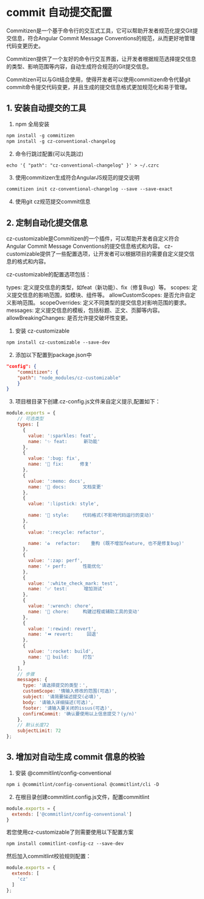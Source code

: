 # commit 自动提交配置

Commitizen是一个基于命令行的交互式工具，它可以帮助开发者规范化提交Git提交信息，符合Angular Commit Message Conventions的规范，从而更好地管理代码变更历史。

Commitizen提供了一个友好的命令行交互界面，让开发者根据规范选择提交信息的类型、影响范围等内容，自动生成符合规范的Git提交信息。

Commitizen可以与Git结合使用，使得开发者可以使用commitizen命令代替git commit命令提交代码变更，并且生成的提交信息格式更加规范化和易于管理。

## 1. 安装自动提交的工具

1. npm 全局安装
```txt
npm install -g commitizen 
npm install -g cz-conventional-changelog
```
2. 命令行跳过配置(可以先跳过)
```txt
echo '{ "path": "cz-conventional-changelog" }' > ~/.czrc
```
3. 使用commitizen生成符合AngularJS规范的提交说明
```txt
commitizen init cz-conventional-changelog --save --save-exact
```
4. 使用git cz规范提交commit信息


## 2. 定制自动化提交信息

cz-customizable是Commitizen的一个插件，可以帮助开发者自定义符合Angular Commit Message Conventions的提交信息格式和内容。
cz-customizable提供了一些配置选项，让开发者可以根据项目的需要自定义提交信息的格式和内容。

cz-customizable的配置选项包括：

types: 定义提交信息的类型，如feat（新功能）、fix（修复Bug）等。
scopes: 定义提交信息的影响范围，如模块、组件等。
allowCustomScopes: 是否允许自定义影响范围。
scopeOverrides: 定义不同类型的提交信息对影响范围的要求。
messages: 定义提交信息的模板，包括标题、正文、页脚等内容。
allowBreakingChanges: 是否允许提交破坏性变更。

1. 安装 cz-customizable
```txt
npm install cz-customizable --save-dev
```
2. 添加以下配置到package.json中
```json
"config": {
    "commitizen": {
    "path": "node_modules/cz-customizable"
    }
}
```
3. 项目根目录下创建.cz-config.js文件来自定义提示,配置如下：

```js
module.exports = {
    // 可选类型
    types: [
      {
        value: ':sparkles: feat',
        name: '✨ feat:      新功能'
      },
      {
        value: ':bug: fix',
        name: '🐛 fix:      修复'
      },
      {
        value: ':memo: docs',
        name: '📝 docs:      文档变更'
      },
      {
        value: ':lipstick: style',
  
        name: '💄 style:     代码格式(不影响代码运行的变动)'
      },
      {
        value: ':recycle: refactor',
  
        name: '♻️  refactor:    重构 (既不增加feature, 也不是修复bug)'
      },
      {
        value: ':zap: perf',
        name: '⚡️ perf:      性能优化'
      },
      {
        value: ':white_check_mark: test',
        name: '✅ test:      增加测试'
      },
      {
        value: ':wrench: chore',
        name: '🔧 chore:     构建过程或辅助工具的变动'
      },
      {
        value: ':rewind: revert',
        name: '⏪ revert:     回退'
      },
      {
        value: ':rocket: build',
        name: '🚀 build:     打包'
      }
    ],
    // 步骤
    messages: {
      type: '请选择提交的类型：',
      customScope: '情输入修改的范围(可选)',
      subject: '请简要描述提交(必填)',
      body: '请输入详细描述(可选)',
      footer: '请输入要关闭的issus(可选)',
      confirmCommit: '确认要使用以上信息提交？(y/n)'
    },
    // 默认长度72
    subjectLimit: 72
};
```

## 3. 增加对自动生成 commit 信息的校验

1. 安装 @commitlint/config-conventional
```txt
npm i @commitlint/config-conventional @commitlint/cli -D
```
2. 在根目录创建commitlint.config.js文件，配置commitlint
```js
module.exports = {
  extends: ['@commitlint/config-conventional']
}
```

若您使用cz-customizable了则需要使用以下配置方案
```txt
npm install commitlint-config-cz --save-dev
```
然后加入commitlint校验规则配置：
```js
module.exports = {
  extends: [
    'cz'
  ]
};
```